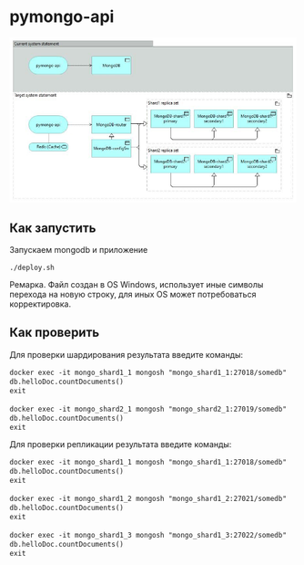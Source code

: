 # pymongo-api

![Image1](schema.jpg)

## Как запустить

Запускаем mongodb и приложение

```shell
./deploy.sh
```
Ремарка. Файл создан в OS Windows, использует иные символы перехода на новую строку, для иных OS может потребоваться корректировка.

## Как проверить

Для проверки шардирования результата введите команды:
```shell
docker exec -it mongo_shard1_1 mongosh "mongo_shard1_1:27018/somedb"
db.helloDoc.countDocuments()
exit

docker exec -it mongo_shard2_1 mongosh "mongo_shard2_1:27019/somedb"
db.helloDoc.countDocuments()
exit
```

Для проверки репликации результата введите команды:
```shell
docker exec -it mongo_shard1_1 mongosh "mongo_shard1_1:27018/somedb"
db.helloDoc.countDocuments()
exit

docker exec -it mongo_shard1_2 mongosh "mongo_shard1_2:27021/somedb"
db.helloDoc.countDocuments()
exit

docker exec -it mongo_shard1_3 mongosh "mongo_shard1_3:27022/somedb"
db.helloDoc.countDocuments()
exit
```